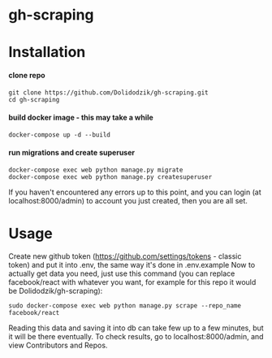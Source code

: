 # gh-scraping


# Installation

#### clone repo
```
git clone https://github.com/Dolidodzik/gh-scraping.git
cd gh-scraping
```
#### build docker image - this may take a while

```
docker-compose up -d --build
```
#### run migrations and create superuser

```
docker-compose exec web python manage.py migrate
docker-compose exec web python manage.py createsuperuser
```

If you haven't encountered any errors up to this point, and you can login (at localhost:8000/admin) to account you just created, then you are all set.


# Usage

Create new github token (https://github.com/settings/tokens - classic token) and put it into .env, the same way it's done in .env.example
Now to actually get data you need, just use this command (you can replace facebook/react with whatever you want, for example for this repo it would be Dolidodzik/gh-scraping):
```
sudo docker-compose exec web python manage.py scrape --repo_name facebook/react
```
Reading this data and saving it into db can take few up to a few minutes, but it will be there eventually. To check results, go to localhost:8000/admin, and view Contributors and Repos.
